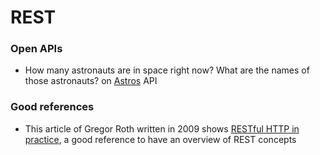 # REST

### Open APIs 

* How many astronauts are in space right now? What are the names of those astronauts? on [Astros](http://api.open-notify.org/astros.json) API 

### Good references

* This article of Gregor Roth written in 2009 shows [RESTful HTTP in practice](https://www.infoq.com/articles/designing-restful-http-apps-roth/), a good reference to have an overview of REST concepts

